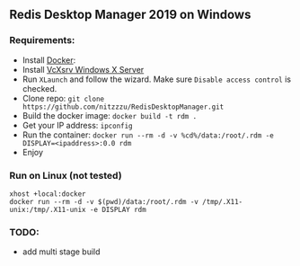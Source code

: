 ## Redis Desktop Manager 2019 on Windows

### Requirements:
- Install [Docker](https://docs.docker.com/docker-for-windows/install/): 
- Install [VcXsrv Windows X Server](https://sourceforge.net/projects/vcxsrv/files/latest/download)
- Run `XLaunch` and follow the wizard. Make sure `Disable access control` is checked.
- Clone repo: `git clone https://github.com/nitzzzu/RedisDesktopManager.git`
- Build the docker image: `docker build -t rdm .`
- Get your IP address: `ipconfig`
- Run the container: `docker run --rm -d -v %cd%/data:/root/.rdm -e DISPLAY=<ipaddress>:0.0 rdm`
- Enjoy

### Run on Linux (not tested)

```
xhost +local:docker
docker run --rm -d -v $(pwd)/data:/root/.rdm -v /tmp/.X11-unix:/tmp/.X11-unix -e DISPLAY rdm
```

### TODO:

- add multi stage build